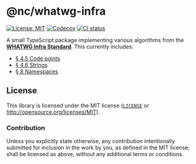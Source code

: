 # @nc/whatwg-infra

[![License: MIT](https://img.shields.io/badge/License-MIT-blue.svg?style=flat-square)](https://opensource.org/licenses/MIT)
[![Codecov](https://img.shields.io/codecov/c/github/nc-js/whatwg-infra?style=flat-square&logo=codecov&logoColor=%23fff)](https://codecov.io/gh/nc-js/whatwg-infra)
[![CI status](https://img.shields.io/github/actions/workflow/status/nc-js/whatwg-infra/.github%2Fworkflows%2Fdeno-ci.yml?style=flat-square)](https://github.com/nc-js/whatwg-infra/actions/workflows/deno-ci.yml)

A small TypeScript package implementing various algorithms from the [**WHATWG Infra Standard**](https://infra.spec.whatwg.org/). This currently includes:
 - [§ 4.5 Code points](https://infra.spec.whatwg.org/#code-points)
 - [§ 4.6 Strings](https://infra.spec.whatwg.org/#strings)
 - [§ 8 Namespaces](https://infra.spec.whatwg.org/#namespaces)

## License

This library is licensed under the MIT license ([`LICENSE`](./LICENSE) or http://opensource.org/licenses/MIT).

### Contribution

Unless you explicitly state otherwise, any contribution intentionally submitted for inclusion in the work by you, as defined in the MIT license, shall be licensed as above, without any additional terms or conditions.
